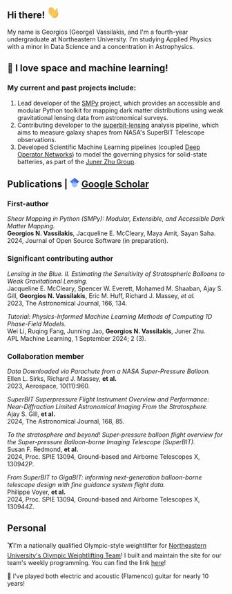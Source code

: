 ## Hi there! <img src="https://raw.githubusercontent.com/GeorgeVassilakis/GeorgeVassilakis/main/wave.gif" width="30px">

My name is Georgios (George) Vassilakis, and I'm a fourth-year undergraduate at Northeastern University. I'm studying Applied Physics with a minor in Data Science and a concentration in Astrophysics. 

## 🔭 I love space and machine learning! 
### My current and past projects include:
1. Lead developer of the [SMPy](https://github.com/GeorgeVassilakis/SMPy) project, which provides an accessible and modular Python toolkit for mapping dark matter distributions using weak gravitational lensing data from astronomical surveys.
2. Contributing developer to the [superbit-lensing](https://github.com/superbit-collaboration/superbit-lensing) analysis pipeline, which aims to measure galaxy shapes from NASA's SuperBIT Telescope observations.
3. Developed Scientific Machine Learning pipelines (coupled [Deep Operator Networks](https://www.nature.com/articles/s42256-021-00302-5)) to model the governing physics for solid-state batteries, as part of the [Juner Zhu Group](https://www.zhujuner.com/).

## Publications | <img src="https://raw.githubusercontent.com/GeorgeVassilakis/GeorgeVassilakis/main/Google_Scholar_logo.svg" width="22px"> [Google Scholar](https://scholar.google.com/citations?user=KYnQtF4AAAAJ&hl=en) 

### First-author
*Shear Mapping in Python (SMPy): Modular, Extensible, and Accessible Dark Matter Mapping.*  
**Georgios N. Vassilakis**, Jacqueline E. McCleary, Maya Amit, Sayan Saha.  
2024, Journal of Open Source Software (in preparation).  

### Significant contributing author
*Lensing in the Blue. II. Estimating the Sensitivity of Stratospheric Balloons to Weak Gravitational Lensing.*  
Jacqueline E. McCleary, Spencer W. Everett, Mohamed M. Shaaban, Ajay S. Gill, **Georgios N. Vassilakis**, Eric M. Huff, Richard J. Massey, *et al.*  
2023, The Astronomical Journal, 166, 134.  

*Tutorial: Physics-Informed Machine Learning Methods of Computing 1D Phase-Field Models.*  
Wei Li, Ruqing Fang, Junning Jao, **Georgios N. Vassilakis**, Juner Zhu.  
APL Machine Learning, 1 September 2024; 2 (3).  

### Collaboration member
*Data Downloaded via Parachute from a NASA Super-Pressure Balloon.*  
Ellen L. Sirks, Richard J. Massey, **et al.**  
2023, Aerospace, 10(11):960.  

*SuperBIT Superpressure Flight Instrument Overview and Performance: Near-Diffraction Limited Astronomical Imaging From the Stratosphere.*  
Ajay S. Gill, **et al.**  
2024, The Astronomical Journal, 168, 85.  

*To the stratosphere and beyond! Super-pressure balloon flight overview for the Super-pressure Balloon-borne Imaging Telescope (SuperBIT).*  
Susan F. Redmond, **et al.**  
2024, Proc. SPIE 13094, Ground-based and Airborne Telescopes X, 130942P.  

*From SuperBIT to GigaBIT: informing next-generation balloon-borne telescope design with fine guidance system flight data.*  
Philippe Voyer, **et al.**  
2024, Proc. SPIE 13094, Ground-based and Airborne Telescopes X, 130944Z.

## Personal
🏋️I'm a nationally qualified Olympic-style weightlifter for [Northeastern University's Olympic Weightlifting Team](https://www.instagram.com/nuweightlifting/)! I built and maintain the site for our team's weekly programming. You can find the link [here](https://georgevassilakis.github.io/NUWeightlifting-Program/)!

🎸 I've played both electric and acoustic (Flamenco) guitar for nearly 10 years!




<!--
**GeorgeVassilakis/GeorgeVassilakis** is a ✨ _special_ ✨ repository because its `README.md` (this file) appears on your GitHub profile.

Here are some ideas to get you started:

- 🔭 I’m currently working on ...
- 🌱 I’m currently learning ...
- 👯 I’m looking to collaborate on ...
- 🤔 I’m looking for help with ...
- 💬 Ask me about ...
- 📫 How to reach me: ...
- 😄 Pronouns: ...
- ⚡ Fun fact: ...
-->
